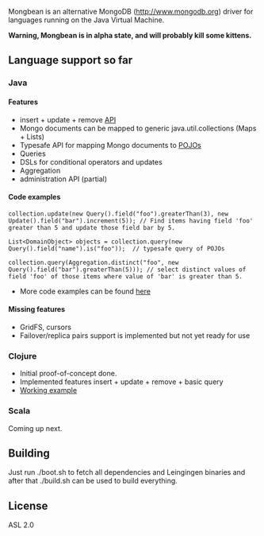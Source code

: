 Mongbean is an alternative MongoDB (http://www.mongodb.org) driver for languages running on the Java Virtual Machine.

**Warning, Mongbean is in alpha state, and will probably kill some kittens.**

## Language support so far

### Java

#### Features

* insert + update + remove [API](http://github.com/jannehietamaki/mungbean/blob/master/mungbean-java/src/main/java/mungbean/DBCollection.java)
* Mongo documents can be mapped to generic java.util.collections (Maps + Lists) 
* Typesafe API for mapping Mongo documents to [POJOs](http://github.com/jannehietamaki/mungbean/blob/master/mungbean-java/src/test/java/mungbean/pojo/PojoWithIdIntegrationTest.java)
* Queries
* DSLs for conditional operators and updates
* Aggregation
* administration API (partial)

#### Code examples

    collection.update(new Query().field("foo").greaterThan(3), new Update().field("bar").increment(5)); // Find items having field 'foo' greater than 5 and update those field bar by 5.

    List<DomainObject> objects = collection.query(new Query().field("name").is("foo"));  // typesafe query of POJOs

    collection.query(Aggregation.distinct("foo", new Query().field("bar").greaterThan(5))); // select distinct values of field 'foo' of those items where value of 'bar' is greater than 5.

* More code examples can be found [here](http://github.com/jannehietamaki/mungbean/blob/master/mungbean-java/src/test/java/mungbean/MongoIntegrationTest.java)

#### Missing features

* GridFS, cursors
* Failover/replica pairs support is implemented but not yet ready for use

### Clojure

* Initial proof-of-concept done.
* Implemented features insert + update + remove + basic query
* [Working example](http://github.com/jannehietamaki/mungbean/blob/master/mungbean-clojure/test/mungbean_test.clj)

### Scala

Coming up next.

## Building

Just run ./boot.sh to fetch all dependencies and Leingingen binaries and after that ./build.sh can be used to build everything.

## License

ASL 2.0


